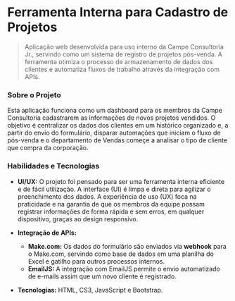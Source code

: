 # Ferramenta Interna para Cadastro de Projetos

> Aplicação web desenvolvida para uso interno da Campe Consultoria Jr., servindo como um sistema de registro de projetos pós-venda. A ferramenta otimiza o processo de armazenamento de dados dos clientes e automatiza fluxos de trabalho através da integração com APIs.

### Sobre o Projeto
Esta aplicação funciona como um dashboard para os membros da Campe Consultoria cadastrarem as informações de novos projetos vendidos. O objetivo é centralizar os dados dos clientes em um histórico organizado e, a partir do envio do formulário, disparar automações que iniciam o fluxo de pós-venda e o departamento de Vendas começe a analisar o tipo de cliente que compra da corporação.

### Habilidades e Tecnologias

* **UI/UX:** O projeto foi pensado para ser uma ferramenta interna eficiente e de fácil utilização. A interface (UI) é limpa e direta para agilizar o preenchimento dos dados. A experiência de uso (UX) foca na praticidade e na garantia de que os membros da equipe possam registrar informações de forma rápida e sem erros, em qualquer dispositivo, graças ao design responsivo.

* **Integração de APIs:**
    * **Make.com:** Os dados do formulário são enviados via **webhook** para o Make.com, servindo como base de dados em uma planilha do Excel e gatilho para outros processos internos.
    * **EmailJS:** A integração com EmailJS permite o envio automatizado de e-mails assim que um novo cliente é registrado.

* **Tecnologias:** HTML, CS3, JavaScript e Bootstrap.

